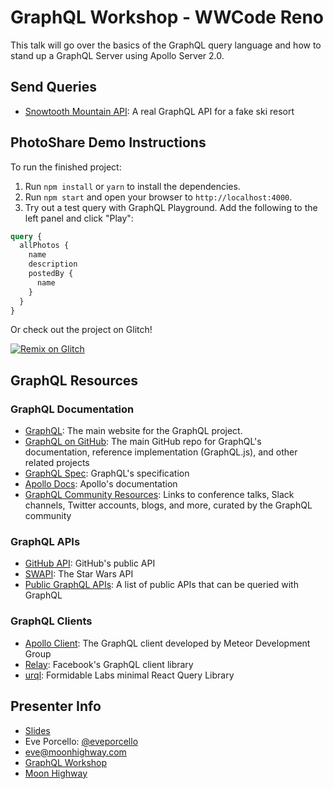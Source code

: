 GraphQL Workshop - WWCode Reno
===============
This talk will go over the basics of the GraphQL query language and how to stand up a GraphQL Server using Apollo Server 2.0. 

Send Queries
----
* [Snowtooth Mountain API](http://snowtooth.moonhighway.com): A real GraphQL API for a fake ski resort

PhotoShare Demo Instructions
----
To run the finished project:
1. Run `npm install` or `yarn` to install the dependencies.
2. Run `npm start` and open your browser to `http://localhost:4000`.
3. Try out a test query with GraphQL Playground. Add the following to the left panel and click "Play":

```graphql
query {
  allPhotos {
    name
    description
    postedBy {
      name
    }
  }
}
```
Or check out the project on Glitch!

[![Remix on Glitch](https://cdn.glitch.com/2703baf2-b643-4da7-ab91-7ee2a2d00b5b%2Fremix-button.svg)](https://glitch.com/edit/#!/remix/eveporcello-oscon)

GraphQL Resources
----
### GraphQL Documentation
* [GraphQL](http://www.graphql.org): The main website for the GraphQL project.
* [GraphQL on GitHub](https://github.com/graphql/): The main GitHub repo for GraphQL's documentation, reference implementation (GraphQL.js), and other related projects
* [GraphQL Spec](http://facebook.github.io/graphql): GraphQL's specification
* [Apollo Docs](https://www.apollographql.com/docs): Apollo's documentation
* [GraphQL Community Resources](https://graphql.org/community/): Links to conference talks, Slack channels, Twitter accounts, blogs, and more, curated by the GraphQL community

### GraphQL APIs
* [GitHub API](https://developer.github.com/v4/): GitHub's public API
* [SWAPI](https://graphql.org/swapi-graphql/): The Star Wars API
* [Public GraphQL APIs](https://graphql.org/community): A list of public APIs that can be queried with GraphQL

### GraphQL Clients
* [Apollo Client](https://www.apollographql.com/docs/react/): The GraphQL client developed by Meteor Development Group
* [Relay](https://facebook.github.io/relay/): Facebook's GraphQL client library
* [urql](https://github.com/FormidableLabs/urql): Formidable Labs minimal React Query Library  

Presenter Info
----
* [Slides](https://docs.google.com/presentation/d/1-qEqr4xQxI4qnu4h_N-9-MfeHyce6dqOn_cdMFfODJc/edit?usp=sharing)
* Eve Porcello: [@eveporcello](https://twitter.com/eveporcello)
* [eve@moonhighway.com](mailto:eve@moonhighway.com)
* [GraphQL Workshop](https://www.graphqlworkshop.com)
* [Moon Highway](https://www.moonhighway.com)
